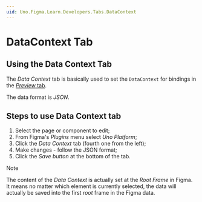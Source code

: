 ```yaml
---
uid: Uno.Figma.Learn.Developers.Tabs.DataContext
---
```


# DataContext Tab

## Using the Data Context Tab

The _Data Context_ tab is basically used to set the `DataContext` for bindings in the [*Preview* tab](preview-tab.md).

The data format is _JSON_.

## Steps to use Data Context tab

1. Select the page or component to edit;
2. From Figma's *Plugins* menu select *Uno Platform*;
3. Click the *Data Context* tab (fourth one from the left);
4. Make changes - follow the JSON format;
5. Click the *Save button* at the bottom of the tab.

> [!NOTE]
> The content of the _Data Context_ is actually set at the _Root Frame_ in Figma. It means no matter which element is currently selected, the data will actually be saved into the first _root_ frame in the Figma data.

